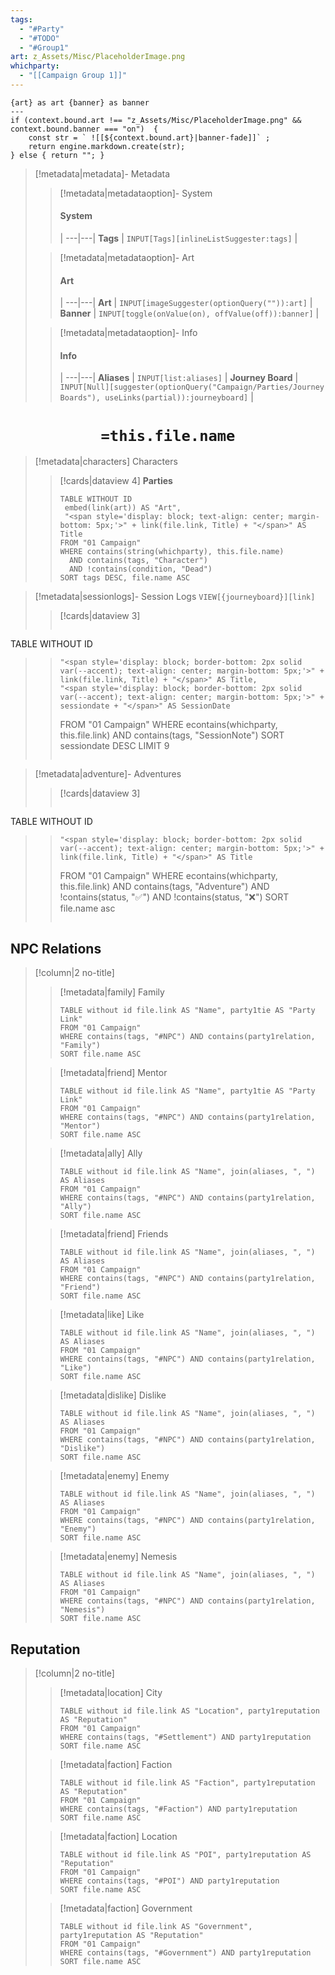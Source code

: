 ```yaml
---
tags:
  - "#Party"
  - "#TODO"
  - "#Group1"
art: z_Assets/Misc/PlaceholderImage.png
whichparty:
  - "[[Campaign Group 1]]"
---
```


```meta-bind-js-view 
{art} as art {banner} as banner
--- 
if (context.bound.art !== "z_Assets/Misc/PlaceholderImage.png" && context.bound.banner === "on")  { 
    const str = ` ![[${context.bound.art}|banner-fade]]` ;
    return engine.markdown.create(str); 
} else { return ""; }
```

> [!metadata|metadata]- Metadata 
>> [!metadata|metadataoption]- System
>> #### System
>>  |
>> ---|---|
>> **Tags** | `INPUT[Tags][inlineListSuggester:tags]` |
>
>> [!metadata|metadataoption]- Art
>> #### Art
>>  |
>> ---|---|
> **Art** | `INPUT[imageSuggester(optionQuery("")):art]` |
> **Banner** | `INPUT[toggle(onValue(on), offValue(off)):banner]` |
>
>> [!metadata|metadataoption]- Info
>> #### Info
>>  |
>> ---|---|
> **Aliases** | `INPUT[list:aliases]` |
>> **Journey Board** | `INPUT[Null][suggester(optionQuery("Campaign/Parties/Journey Boards"), useLinks(partial)):journeyboard]` | 

# <center>**`=this.file.name`**</center>
> [!metadata|characters] Characters
>> [!cards|dataview 4] **Parties**
>> ```dataview
>> TABLE WITHOUT ID 
>> 	embed(link(art)) AS "Art",
>> 	"<span style='display: block; text-align: center; margin-bottom: 5px;'>" + link(file.link, Title) + "</span>" AS Title
>> FROM "01 Campaign"
>> WHERE contains(string(whichparty), this.file.name)
>>   AND contains(tags, "Character")
>>   AND !contains(condition, "Dead")
>> SORT tags DESC, file.name ASC
>> ```



> [!metadata|sessionlogs]- Session Logs `VIEW[{journeyboard}][link]`
>> [!cards|dataview 3]
>>```dataview
TABLE WITHOUT ID
>>     "<span style='display: block; border-bottom: 2px solid var(--accent); text-align: center; margin-bottom: 5px;'>" + link(file.link, Title) + "</span>" AS Title,
>>     "<span style='display: block; border-bottom: 2px solid var(--accent); text-align: center; margin-bottom: 5px;'>" + sessiondate + "</span>" AS SessionDate
>> FROM "01 Campaign"
>> WHERE econtains(whichparty, this.file.link) AND contains(tags, "SessionNote")
>>SORT sessiondate DESC LIMIT 9
>>```

> [!metadata|adventure]- Adventures
>> [!cards|dataview 3]
>>```dataview
TABLE WITHOUT ID
>>     "<span style='display: block; border-bottom: 2px solid var(--accent); text-align: center; margin-bottom: 5px;'>" + link(file.link, Title) + "</span>" AS Title
>> FROM "01 Campaign"
>> WHERE econtains(whichparty, this.file.link) AND contains(tags, "Adventure") AND !contains(status, "✅") AND !contains(status, "❌")
>>SORT file.name asc
>>```

## NPC Relations
> [!column|2 no-title]
>> [!metadata|family] Family
>> ```dataview
>> TABLE without id file.link AS "Name", party1tie AS "Party Link"
>> FROM "01 Campaign"
>> WHERE contains(tags, "#NPC") AND contains(party1relation, "Family")
>> SORT file.name ASC
> 
>> [!metadata|friend] Mentor
>> ```dataview
>> TABLE without id file.link AS "Name", party1tie AS "Party Link"
>> FROM "01 Campaign"
>> WHERE contains(tags, "#NPC") AND contains(party1relation, "Mentor")
>> SORT file.name ASC
>
>> [!metadata|ally] Ally
>> ```dataview
>> TABLE without id file.link AS "Name", join(aliases, ", ") AS Aliases
>> FROM "01 Campaign"
>> WHERE contains(tags, "#NPC") AND contains(party1relation, "Ally")
>> SORT file.name ASC
> 
>> [!metadata|friend] Friends
>> ```dataview
>> TABLE without id file.link AS "Name", join(aliases, ", ") AS Aliases
>> FROM "01 Campaign"
>> WHERE contains(tags, "#NPC") AND contains(party1relation, "Friend")
>> SORT file.name ASC
>
>> [!metadata|like] Like
>> ```dataview
>> TABLE without id file.link AS "Name", join(aliases, ", ") AS Aliases
>> FROM "01 Campaign"
>> WHERE contains(tags, "#NPC") AND contains(party1relation, "Like")
>> SORT file.name ASC
> 
>> [!metadata|dislike] Dislike
>> ```dataview
>> TABLE without id file.link AS "Name", join(aliases, ", ") AS Aliases
>> FROM "01 Campaign"
>> WHERE contains(tags, "#NPC") AND contains(party1relation, "Dislike")
>> SORT file.name ASC
> 
>> [!metadata|enemy] Enemy
>> ```dataview
>> TABLE without id file.link AS "Name", join(aliases, ", ") AS Aliases
>> FROM "01 Campaign"
>> WHERE contains(tags, "#NPC") AND contains(party1relation, "Enemy")
>> SORT file.name ASC
> 
>> [!metadata|enemy] Nemesis
>> ```dataview
>> TABLE without id file.link AS "Name", join(aliases, ", ") AS Aliases
>> FROM "01 Campaign"
>> WHERE contains(tags, "#NPC") AND contains(party1relation, "Nemesis")
>> SORT file.name ASC

##  Reputation
> [!column|2 no-title]
>> [!metadata|location] City
>> ```dataview
>> TABLE without id file.link AS "Location", party1reputation AS "Reputation"
>> FROM "01 Campaign"
>> WHERE contains(tags, "#Settlement") AND party1reputation
>> SORT file.name ASC
>
>> [!metadata|faction] Faction
>> ```dataview
>> TABLE without id file.link AS "Faction", party1reputation AS "Reputation"
>> FROM "01 Campaign"
>> WHERE contains(tags, "#Faction") AND party1reputation
>> SORT file.name ASC
>
>> [!metadata|faction] Location
>> ```dataview
>> TABLE without id file.link AS "POI", party1reputation AS "Reputation"
>> FROM "01 Campaign"
>> WHERE contains(tags, "#POI") AND party1reputation
>> SORT file.name ASC
>
>> [!metadata|faction] Government
>> ```dataview
>> TABLE without id file.link AS "Government", party1reputation AS "Reputation"
>> FROM "01 Campaign"
>> WHERE contains(tags, "#Government") AND party1reputation
>> SORT file.name ASC